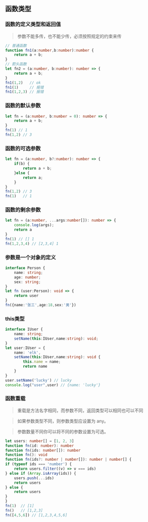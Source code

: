 

## 函数类型

### 函数的定义类型和返回值
>参数不能多传，也不能少传，必须按照规定的约束来传
````typescript
// 普通函数
function fn1(a:number,b:number):number {
    return a + b;
}
// 箭头函数
let fn2 = (a:number, b:number): number => {
    return a + b;
}
fn1(1,2)   // ok
fn1(1)     // 报错
fn1(1,2,3) // 报错
````
### 函数的默认参数
````typescript
let fn = (a:number, b:number = 0): number => {
    return a + b;
}
fn(1) // 1
fn(1,2) // 3
````
### 函数的可选参数
````typescript
let fn = (a:number, b?:number): number => {
    if(b) {
        return a + b;
    }else {
        return a;
    }
}
fn(1,2) // 3
fn(1)   // 1
````

### 函数的剩余参数
````typescript
let fn = (a:number, ...args:number[]): number => {
    console.log(args);
    return a
}
fn(1) // [] 1
fn(1,2,3,4) // [2,3,4] 1
````

### 参数是一个对象的定义
````typescript
interface Person {
    name: string;
    age: number;
    sex: string;
}
let fn (user:Person): void => {
    return user
}
fn({name:'张三',age:18,sex:'男'})
````

### this类型
````typescript
interface IUser {
    name: string;
    setName(this:IUser,name:string): void;
}
let user:IUser = {
    name: 'elk',
    setName(this:IUser,name:string): void {
        this.name = name;
        return name
    }
}
user.setName('lucky') // lucky
console.log("user",user) // {name: 'lucky'}
````
### 函数重载

>重载是方法名字相同，而参数不同，返回类型可以相同也可以不同

>如果参数类型不同，则参数类型应设置为 any。

>参数数量不同你可以将不同的参数设置为可选。

````typescript
let users: number[] = [1, 2, 3]
function fn(id: number): number
function fn(ids: number[]): number
function fn(): void
function fn(ids?: number | number[]): number | number[] {
if (typeof ids === 'number') {
    return users.filter((v) => v === ids)
} else if (Array.isArray(ids)) {
    users.push(...ids)
    return users
} else {
    return users
}
}
fn(1)  // [1]
fn()   // [1,2,3]
fn([4,5,6]) // [1,2,3,4,5,6]
````
